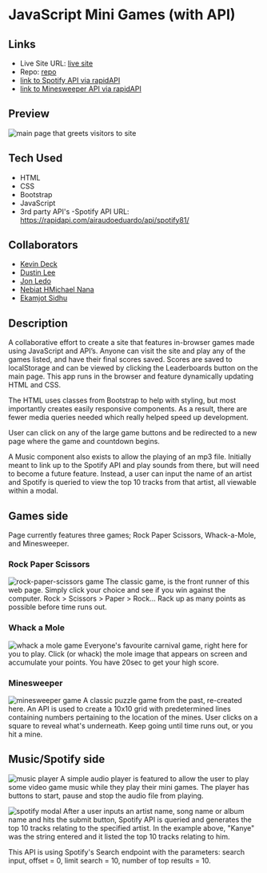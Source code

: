 # JavaScript Mini Games (with API)

## Links

- Live Site URL: [live site](https://jon-ledo.github.io/Collab-MiniGames-plusAPI/)
- Repo: [repo](https://github.com/Jon-Ledo/Collab-MiniGames-plusAPI)
- [link to Spotify API via rapidAPI](https://rapidapi.com/Glavier/api/spotify23/)
- [link to Minesweeper API via rapidAPI](https://rapidapi.com/anpham.aph/api/minesweeper1/)

## Preview

![main page that greets visitors to site](./Assets/images/minigames-page.JPG)

## Tech Used

- HTML
- CSS
- Bootstrap
- JavaScript
- 3rd party API's
    -Spotify API URL: https://rapidapi.com/airaudoeduardo/api/spotify81/

## Collaborators

- [Kevin Deck](https://github.com/jungdeck)
- [Dustin Lee](https://github.com/DustinLee0)
- [Jon Ledo](https://github.com/Jon-Ledo)
- [Nebiat HMichael Nana](https://github.com/NebiatHNana)
- [Ekamjot Sidhu](https://github.com/EkamjotSidhu)

## Description

A collaborative effort to create a site that features in-browser games made using JavaScript and API’s. Anyone can visit the site and play any of the games listed, and have their final scores saved. Scores are saved to localStorage and can be viewed by clicking the Leaderboards button on the main page. This app runs in the browser and feature dynamically updating HTML and CSS.

The HTML uses classes from Bootstrap to help with styling, but most importantly creates easily responsive components. As a result, there are fewer media queries needed which really helped speed up development.

User can click on any of the large game buttons and be redirected to a new page where the game and countdown begins.

A Music component also exists to allow the playing of an mp3 file. Initially meant to link up to the Spotify API and play sounds from there, but will need to become a future feature. Instead, a user can input the name of an artist and Spotify is queried to view the top 10 tracks from that artist, all viewable within a modal.

## Games side

Page currently features three games; Rock Paper Scissors, Whack-a-Mole, and Minesweeper.

### Rock Paper Scissors

![rock-paper-scissors game](./Assets/images/rps-game.png)
The classic game, is the front runner of this web page. Simply click your choice and see if you win against the computer. Rock > Scissors > Paper > Rock... Rack up as many points as possible before time runs out.

### Whack a Mole

![whack a mole game](./Assets/images/mole-game.png)
Everyone's favourite carnival game, right here for you to play. Click (or whack) the mole image that appears on screen and accumulate your points. You have 20sec to get your high score.

### Minesweeper

![minesweeper game](./Assets/images/minesweeper-page.JPG)
A classic puzzle game from the past, re-created here. An API is used to create a 10x10 grid with predetermined lines containing numbers pertaining to the location of the mines. User clicks on a square to reveal what's underneath. Keep going until time runs out, or you hit a mine.

## Music/Spotify side

![music player](./Assets/images/audio-player.JPG)
A simple audio player is featured to allow the user to play some video game music while they play their mini games. The player has buttons to start, pause and stop the audio file from playing.

![spotify modal](./Assets/images/music-modal.JPG)
After a user inputs an artist name, song name or album name and hits the submit button, Spotify API is queried and generates the top 10 tracks relating to the specified artist. In the example above, "Kanye" was the string entered and it listed the top 10 tracks relating to him.

This API is using Spotify's Search endpoint with the parameters: search input, offset = 0, limit search = 10, number of top results = 10. 
